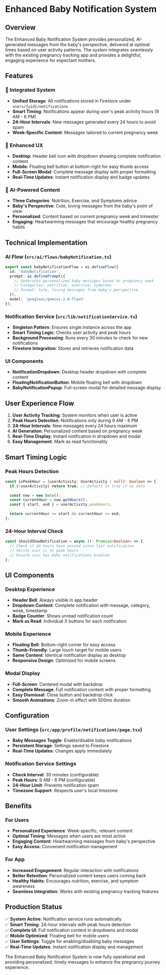 # Enhanced Baby Notification System

## Overview
The Enhanced Baby Notification System provides personalized, AI-generated messages from the baby's perspective, delivered at optimal times based on user activity patterns. The system integrates seamlessly with the existing pregnancy tracking app and provides a delightful, engaging experience for expectant mothers.

## Features

### 🎯 **Integrated System**
- **Unified Storage**: All notifications stored in Firestore under `users/{uid}/notifications`
- **Smart Timing**: Notifications appear during user's peak activity hours (9 AM - 6 PM)
- **24-Hour Intervals**: New messages generated every 24 hours to avoid spam
- **Week-Specific Content**: Messages tailored to current pregnancy week

### 📱 **Enhanced UX**
- **Desktop**: Header bell icon with dropdown showing complete notification content
- **Mobile**: Floating bell button at bottom-right for easy thumb access
- **Full-Screen Modal**: Complete message display with proper formatting
- **Real-Time Updates**: Instant notification display and badge updates

### 🧠 **AI-Powered Content**
- **Three Categories**: Nutrition, Exercise, and Symptoms advice
- **Baby's Perspective**: Cute, loving messages from the baby's point of view
- **Personalized**: Content based on current pregnancy week and trimester
- **Engaging**: Heartwarming messages that encourage healthy pregnancy habits

## Technical Implementation

### AI Flow (`src/ai/flows/babyNotification.ts`)
```typescript
export const babyNotificationFlow = ai.defineFlow({
  id: 'babyNotification',
  prompt: ai.definePrompt({
    // Generates personalized baby messages based on pregnancy week
    // Categories: nutrition, exercise, symptoms
    // Format: Cute, loving messages from baby's perspective
  }),
  model: 'googleai/gemini-2.0-flash'
});
```

### Notification Service (`src/lib/notificationService.ts`)
- **Singleton Pattern**: Ensures single instance across the app
- **Smart Timing Logic**: Checks user activity and peak hours
- **Background Processing**: Runs every 30 minutes to check for new notifications
- **Firestore Integration**: Stores and retrieves notification data

### UI Components
- **NotificationDropdown**: Desktop header dropdown with complete content
- **FloatingNotificationButton**: Mobile floating bell with dropdown
- **BabyNotificationPopup**: Full-screen modal for detailed message display

## User Experience Flow

1. **User Activity Tracking**: System monitors when user is active
2. **Peak Hours Detection**: Notifications only during 9 AM - 6 PM
3. **24-Hour Intervals**: New messages every 24 hours maximum
4. **AI Generation**: Personalized content based on pregnancy week
5. **Real-Time Display**: Instant notification in dropdown and modal
6. **Easy Management**: Mark as read functionality

## Smart Timing Logic

### Peak Hours Detection
```typescript
const isPeakHour = (userActivity: UserActivity | null): boolean => {
  if (!userActivity) return true; // Default to true if no data
  
  const now = new Date();
  const currentHour = now.getHours();
  const { start, end } = userActivity.peakHours;
  
  return currentHour >= start && currentHour <= end;
};
```

### 24-Hour Interval Check
```typescript
const shouldShowNotification = async (): Promise<boolean> => {
  // Check if 24 hours have passed since last notification
  // Verify user is in peak hours
  // Ensure user has baby notifications enabled
};
```

## UI Components

### Desktop Experience
- **Header Bell**: Always visible in app header
- **Dropdown Content**: Complete notification with message, category, week, timestamp
- **Badge Counter**: Shows unread notification count
- **Mark as Read**: Individual X buttons for each notification

### Mobile Experience
- **Floating Bell**: Bottom-right corner for easy access
- **Thumb-Friendly**: Large touch target for mobile users
- **Same Content**: Identical notification display as desktop
- **Responsive Design**: Optimized for mobile screens

### Modal Display
- **Full-Screen**: Centered modal with backdrop
- **Complete Message**: Full notification content with proper formatting
- **Easy Dismissal**: Close button and backdrop click
- **Smooth Animations**: Zoom-in effect with 500ms duration

## Configuration

### User Settings (`src/app/profile/notifications/page.tsx`)
- **Baby Messages Toggle**: Enable/disable baby notifications
- **Persistent Storage**: Settings saved to Firestore
- **Real-Time Updates**: Changes apply immediately

### Notification Service Settings
- **Check Interval**: 30 minutes (configurable)
- **Peak Hours**: 9 AM - 6 PM (configurable)
- **24-Hour Limit**: Prevents notification spam
- **Timezone Support**: Respects user's local timezone

## Benefits

### For Users
- **Personalized Experience**: Week-specific, relevant content
- **Optimal Timing**: Messages when users are most active
- **Engaging Content**: Heartwarming messages from baby's perspective
- **Easy Access**: Convenient notification management

### For App
- **Increased Engagement**: Regular interaction with notifications
- **Better Retention**: Personalized content keeps users coming back
- **Healthy Habits**: Encourages nutrition, exercise, and symptom awareness
- **Seamless Integration**: Works with existing pregnancy tracking features

## Production Status
✅ **System Active**: Notification service runs automatically  
✅ **Smart Timing**: 24-hour intervals with peak hours detection  
✅ **Complete UI**: Full notification content in dropdowns and modal  
✅ **Mobile Optimized**: Floating bell for mobile users  
✅ **User Settings**: Toggle for enabling/disabling baby messages  
✅ **Real-Time Updates**: Instant notification display and management  

The Enhanced Baby Notification System is now fully operational and providing personalized, timely messages to enhance the pregnancy journey experience.
